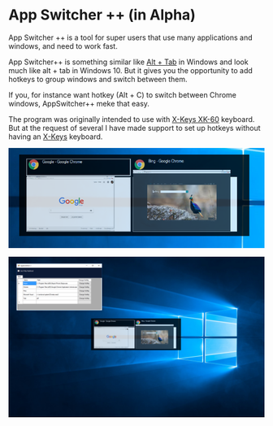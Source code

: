 # App Switcher ++ (in Alpha)

App Switcher ++ is a tool for super users that use many applications and windows, and need to work fast.

App Switcher++ is something similar like [Alt + Tab](https://en.wikipedia.org/wiki/Alt-Tab) in Windows and look much like alt + tab in Windows 10. 
But it gives you the opportunity to add hotkeys to group windows and switch between them. 

If you, for instance want hotkey (Alt + C) to  switch between Chrome windows,  AppSwitcher++ meke that easy.

The program was originally intended to use with [X-Keys XK-60](http://xkeys.com/xkeys/xk80.php) keyboard. But at the request of several I have made support to set up hotkeys without having an [X-Keys](http://xkeys.com) keyboard.


![AppSwitcher](Screenshots/AppSwitcherImg2.png)

![AppSwitcher](Screenshots/AppSwitcher.png)
